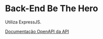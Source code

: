 # Back-End Be The Hero

Utiliza ExpressJS.

[Documentação OpenAPI da API](https://petstore.swagger.io/?url=https://be-the-hero-275300.appspot.com.storage.googleapis.com/openapi/openapi-appengine.yaml)

